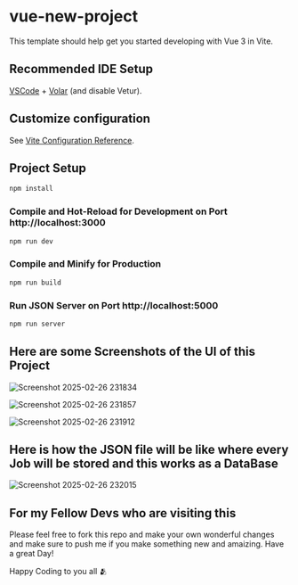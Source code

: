 # vue-new-project

This template should help get you started developing with Vue 3 in Vite.

## Recommended IDE Setup

[VSCode](https://code.visualstudio.com/) + [Volar](https://marketplace.visualstudio.com/items?itemName=Vue.volar) (and disable Vetur).

## Customize configuration

See [Vite Configuration Reference](https://vite.dev/config/).

## Project Setup

```sh
npm install
```

### Compile and Hot-Reload for Development on Port http://localhost:3000

```sh
npm run dev
```

### Compile and Minify for Production

```sh
npm run build
```

### Run JSON Server on Port http://localhost:5000
```sh
npm run server
```

## Here are some Screenshots of the UI of this Project

![Screenshot 2025-02-26 231834](https://github.com/user-attachments/assets/68ab421e-1715-42e4-8d36-9b00d7a5671d)


![Screenshot 2025-02-26 231857](https://github.com/user-attachments/assets/0c6a2874-8678-426f-aaca-73058ad9f26a)


![Screenshot 2025-02-26 231912](https://github.com/user-attachments/assets/175ed297-06a4-408b-9d6a-53e373f0c323)

## Here is how the JSON file will be like where every Job will be stored and this works as a DataBase


![Screenshot 2025-02-26 232015](https://github.com/user-attachments/assets/4da3349b-a1a9-4886-8e51-c502532c11f9)





## For my Fellow Devs who are visiting this

Please feel free to fork this repo and make your own wonderful changes and make sure to push me if you make something new and amaizing.
Have a great Day!



Happy Coding to you all 🫂
